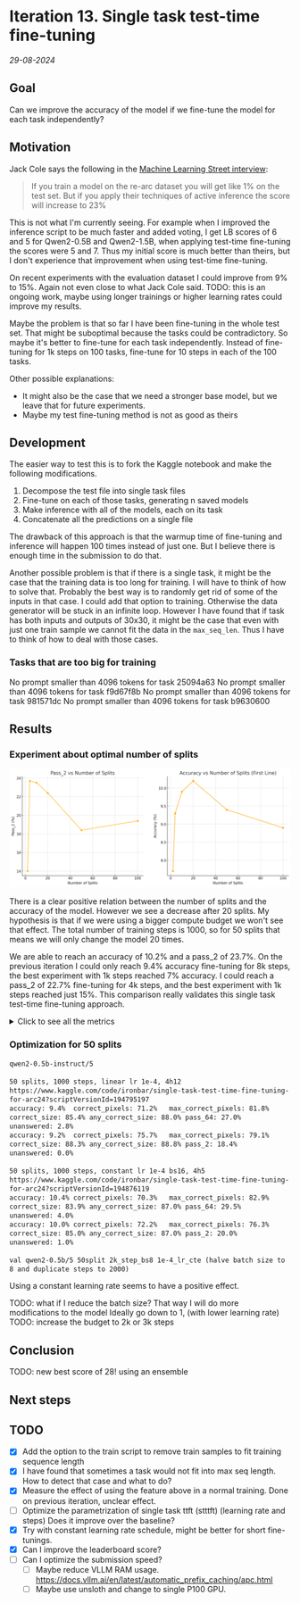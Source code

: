# Iteration 13. Single task test-time fine-tuning

_29-08-2024_

## Goal

Can we improve the accuracy of the model if we fine-tune the model for each task independently?

## Motivation

Jack Cole says the following in the [Machine Learning Street interview](https://youtu.be/jSAT_RuJ_Cg?si=8TuDOeS2ip1YMSyv&t=6452):

> If you train a model on the re-arc dataset you will get like 1% on the test set. But if you apply their
> techniques of active inference the score will increase to 23%

This is not what I'm currently seeing. For example when I improved the inference script to be much
faster and added voting, I get LB scores of 6 and 5 for Qwen2-0.5B and Qwen2-1.5B, when applying test-time fine-tuning the scores were 5 and 7.
Thus my initial score is much better than theirs, but I don't experience that improvement when using
test-time fine-tuning.

On recent experiments with the evaluation dataset I could improve from 9% to 15%. Again not even close to what Jack Cole said.
TODO: this is an ongoing work, maybe using longer trainings or higher learning rates could improve my results.

Maybe the problem is that so far I have been fine-tuning in the whole test set. That might be suboptimal because
the tasks could be contradictory. So maybe it's better to fine-tune for each task independently. Instead of fine-tuning for 1k steps on 100 tasks, fine-tune for 10 steps in each of the 100 tasks.

Other possible explanations:

- It might also be the case that we need a stronger base model, but we leave that for future experiments.
- Maybe my test fine-tuning method is not as good as theirs

## Development

The easier way to test this is to fork the Kaggle notebook and make the following modifications.

1. Decompose the test file into single task files
2. Fine-tune on each of those tasks, generating n saved models
3. Make inference with all of the models, each on its task
4. Concatenate all the predictions on a single file

The drawback of this approach is that the warmup time of fine-tuning and inference will happen 100 times
instead of just one. But I believe there is enough time in the submission to do that.

Another possible problem is that if there is a single task, it might be the case that the training data
is too long for training. I will have to think of how to solve that. Probably the best way is to randomly
get rid of some of the inputs in that case. I could add that option to training. Otherwise the data generator
will be stuck in an infinite loop.
However I have found that if task has both inputs and outputs of 30x30, it might be the case that even
with just one train sample we cannot fit the data in the `max_seq_len`. Thus I have to think of how
to deal with those cases.

### Tasks that are too big for training

No prompt smaller than 4096 tokens for task 25094a63
No prompt smaller than 4096 tokens for task f9d67f8b
No prompt smaller than 4096 tokens for task 981571dc
No prompt smaller than 4096 tokens for task b9630600

## Results

### Experiment about optimal number of splits

![effect of the number of splits](res/2024-09-02-17-44-54.png)

There is a clear positive relation between the number of splits and the accuracy of the model. However we see a decrease after 20 splits. My hypothesis is that if we were using a bigger compute budget we won't see that effect. The total number of training steps is 1000, so for 50 splits that means we will only change the model 20 times.

We are able to reach an accuracy of 10.2% and a pass_2 of 23.7%. On the previous iteration I could only reach 9.4% accuracy fine-tuning for 8k steps, the best experiment with 1k steps reached 7% accuracy.
I could reach a pass_2 of 22.7% fine-tuning for 4k steps, and the best experiment with 1k steps reached just 15%.
This comparison really validates this single task test-time fine-tuning approach.

<details>
  <summary>Click to see all the metrics</summary>

```
# For a compute budget of 1k steps
# Aggregated metrics:
1 split?

2 splits, 3h12
accuracy: 7.7%	correct_pixels: 69.8%	max_correct_pixels: 82.5%	correct_size: 84.4%	any_correct_size: 87.0%	pass_64: 25.5%	unanswered: 3.0%
accuracy: 7.0%	correct_pixels: 71.3%	max_correct_pixels: 74.7%	correct_size: 85.0%	any_correct_size: 86.0%	pass_2: 14.0%	unanswered: 1.0%

4 splits, 3h18
accuracy: 9.3%	correct_pixels: 70.9%	max_correct_pixels: 84.5%	correct_size: 84.7%	any_correct_size: 89.5%	pass_64: 27.5%	unanswered: 3.8%
accuracy: 11.9%	correct_pixels: 73.3%	max_correct_pixels: 78.6%	correct_size: 85.9%	any_correct_size: 87.9%	pass_2: 23.7%	unanswered: 0.0%

10 splits, 3h22
accuracy: 9.9%	correct_pixels: 70.6%	max_correct_pixels: 82.1%	correct_size: 84.1%	any_correct_size: 87.0%	pass_64: 28.5%	unanswered: 2.9%
accuracy: 11.7%	correct_pixels: 74.2%	max_correct_pixels: 78.2%	correct_size: 86.2%	any_correct_size: 86.7%	pass_2: 23.5%	unanswered: 0.5%

20 splits, 3h34
accuracy: 10.2%	correct_pixels: 71.0%	max_correct_pixels: 84.1%	correct_size: 84.5%	any_correct_size: 89.0%	pass_64: 30.0%	unanswered: 3.5%
accuracy: 11.2%	correct_pixels: 75.2%	max_correct_pixels: 80.8%	correct_size: 86.7%	any_correct_size: 88.8%	pass_2: 22.4%	unanswered: 0.5%

50 splits, 4h12
accuracy: 9.4%	correct_pixels: 71.2%	max_correct_pixels: 81.8%	correct_size: 85.4%	any_correct_size: 88.0%	pass_64: 27.0%	unanswered: 2.8%
accuracy: 9.2%	correct_pixels: 75.7%	max_correct_pixels: 79.1%	correct_size: 88.3%	any_correct_size: 88.8%	pass_2: 18.4%	unanswered: 0.0%

100 splits, 5h10
accuracy: 8.9%	correct_pixels: 70.0%	max_correct_pixels: 82.4%	correct_size: 84.6%	any_correct_size: 88.0%	pass_64: 28.0%	unanswered: 3.1%
accuracy: 9.7%	correct_pixels: 73.5%	max_correct_pixels: 76.9%	correct_size: 87.2%	any_correct_size: 87.8%	pass_2: 19.4%	unanswered: 0.0%

50 splits, constant lr, 4h5
accuracy: 10.4%	correct_pixels: 70.3%	max_correct_pixels: 82.9%	correct_size: 83.9%	any_correct_size: 87.0%	pass_64: 29.5%	unanswered: 4.0%
accuracy: 10.0%	correct_pixels: 72.2%	max_correct_pixels: 76.3%	correct_size: 85.0%	any_correct_size: 87.0%	pass_2: 20.0%	unanswered: 1.0%
```

</details>

### Optimization for 50 splits

```
qwen2-0.5b-instruct/5

50 splits, 1000 steps, linear lr 1e-4, 4h12
https://www.kaggle.com/code/ironbar/single-task-test-time-fine-tuning-for-arc24?scriptVersionId=194795197
accuracy: 9.4%	correct_pixels: 71.2%	max_correct_pixels: 81.8%	correct_size: 85.4%	any_correct_size: 88.0%	pass_64: 27.0%	unanswered: 2.8%
accuracy: 9.2%	correct_pixels: 75.7%	max_correct_pixels: 79.1%	correct_size: 88.3%	any_correct_size: 88.8%	pass_2: 18.4%	unanswered: 0.0%

50 splits, 1000 steps, constant lr 1e-4 bs16, 4h5
https://www.kaggle.com/code/ironbar/single-task-test-time-fine-tuning-for-arc24?scriptVersionId=194876119
accuracy: 10.4%	correct_pixels: 70.3%	max_correct_pixels: 82.9%	correct_size: 83.9%	any_correct_size: 87.0%	pass_64: 29.5%	unanswered: 4.0%
accuracy: 10.0%	correct_pixels: 72.2%	max_correct_pixels: 76.3%	correct_size: 85.0%	any_correct_size: 87.0%	pass_2: 20.0%	unanswered: 1.0%

val qwen2-0.5b/5 50split 2k_step_bs8 1e-4_lr_cte (halve batch size to 8 and duplicate steps to 2000)
```

Using a constant learning rate seems to have a positive effect.

TODO: what if I reduce the batch size? That way I will do more modifications to the model Ideally go down to 1, (with lower learning rate)
TODO: increase the budget to 2k or 3k steps

## Conclusion

TODO: new best score of 28! using an ensemble

## Next steps

## TODO

- [x] Add the option to the train script to remove train samples to fit training sequence length
- [x] I have found that sometimes a task would not fit into max seq length. How to detect that case and what to do?
- [x] Measure the effect of using the feature above in a normal training. Done on previous iteration, unclear effect.
- [ ] Optimize the parametrization of single task ttft (stttft) (learning rate and steps) Does it improve over the baseline?
- [x] Try with constant learning rate schedule, might be better for short fine-tunings.
- [x] Can I improve the leaderboard score?
- [ ] Can I optimize the submission speed?
  - [ ] Maybe reduce VLLM RAM usage. https://docs.vllm.ai/en/latest/automatic_prefix_caching/apc.html
  - [ ] Maybe use unsloth and change to single P100 GPU.
